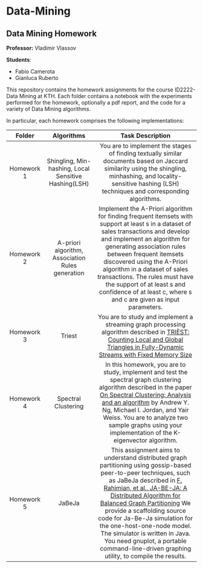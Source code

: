 # Data-Mining

## Data Mining Homework

**Professor:** Vladimir Vlassov

**Students**:

- Fabio Camerota
- Gianluca Ruberto

This repository contains the homework assignments for the course ID2222-Data Mining at KTH. Each folder contains a notebook with the experiments performed for the homework, optionally a pdf report, and the code for a variety of Data Mining algorithms.

In particular, each homework comprises the following implementations:

| **Folder** |                    **Algorithms**                    |                                                                                                                                                                                                                                                       **Task Description**                                                                                                                                                                                                                                                       |
| :--------: | :--------------------------------------------------: | :------------------------------------------------------------------------------------------------------------------------------------------------------------------------------------------------------------------------------------------------------------------------------------------------------------------------------------------------------------------------------------------------------------------------------------------------------------------------------------------------------------------------------: |
| Homework 1 | Shingling, Min-hashing, Local Sensitive Hashing(LSH) |                                                                                                                                                        You are to implement the stages of finding textually similar documents based on Jaccard similarity using the shingling, minhashing, and locality-sensitive hashing (LSH) techniques and corresponding algorithms.                                                                                                                                                         |
| Homework 2 |   A-priori algorithm, Association Rules generation   |                                                 Implement the A-Priori algorithm for finding frequent itemsets with support at least s in a dataset of sales transactions and develop and implement an algorithm for generating association rules between frequent itemsets discovered using the A-Priori algorithm in a dataset of sales transactions. The rules must have the support of at least s and confidence of at least c, where s and c are given as input parameters.                                                 |
| Homework 3 |                        Triest                        |                                                                                                                                        You are to study and implement a streaming graph processing algorithm described in [ TRIÈST: Counting Local and Global Triangles in Fully-Dynamic Streams with Fixed Memory Size](http://www.kdd.org/kdd2016/papers/files/rfp0465-de-stefaniA.pdf)                                                                                                                                        |
| Homework 4 |                 Spectral Clustering                  |                                                                       In this homework, you are to study, implement and test the spectral graph clustering algorithm described in the paper [On Spectral Clustering: Analysis and an algorithm](http://ai.stanford.edu/~ang/papers/nips01-spectral.pdf) by Andrew Y. Ng, Michael I. Jordan, and Yair Weiss. You are to analyze two sample graphs using your implementation of the K-eigenvector algorithm.                                                                       |
| Homework 5 |                        JaBeJa                        | This assignment aims to understand distributed graph partitioning using gossip-based peer-to-peer techniques, such as JaBeJa described in [F. Rahimian, et al., JA-BE-JA: A Distributed Algorithm for Balanced Graph Partitioning](https://canvas.kth.se/courses/36211/files/5772188/download?wrap=1) We provide a scaffolding source code for Ja-Be-Ja simulation for the one-host-one-node model. The simulator is written in Java. You need gnuplot, a portable command-line-driven graphing utility, to compile the results. |
